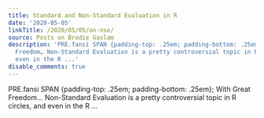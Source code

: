 ```yaml
---
title: Standard and Non-Standard Evaluation in R
date: '2020-05-05'
linkTitle: /2020/05/05/on-nse/
source: Posts on Brodie Gaslam
description: 'PRE.fansi SPAN {padding-top: .25em; padding-bottom: .25em}; With Great
  Freedom… Non-Standard Evaluation is a pretty controversial topic in R circles, and
  even in the R ...'
disable_comments: true
---
```

PRE.fansi SPAN {padding-top: .25em; padding-bottom: .25em}; With Great Freedom… Non-Standard Evaluation is a pretty controversial topic in R circles, and even in the R ...